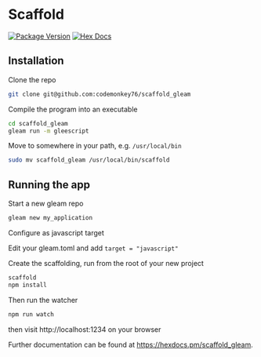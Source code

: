 # Scaffold

[![Package Version](https://img.shields.io/hexpm/v/scaffold_gleam)](https://hex.pm/packages/scaffold_gleam)
[![Hex Docs](https://img.shields.io/badge/hex-docs-ffaff3)](https://hexdocs.pm/scaffold_gleam/)

## Installation

Clone the repo
```sh
git clone git@github.com:codemonkey76/scaffold_gleam
```

Compile the program into an executable
```sh
cd scaffold_gleam
gleam run -m gleescript
```

Move to somewhere in your path, e.g. `/usr/local/bin`
```sh
sudo mv scaffold_gleam /usr/local/bin/scaffold
```

## Running the app

Start a new gleam repo

```sh
gleam new my_application
```

Configure as javascript target

Edit your gleam.toml and add `target = "javascript"`

Create the scaffolding, run from the root of your new project

```sh
scaffold
npm install
```
Then run the watcher
```sh
npm run watch
```

then visit http://localhost:1234 on your browser

Further documentation can be found at <https://hexdocs.pm/scaffold_gleam>.
